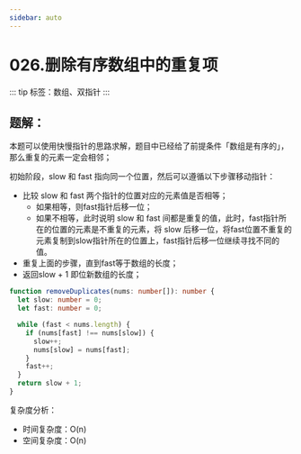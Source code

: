 ```yaml
---
sidebar: auto
---
```


# 026.删除有序数组中的重复项

::: tip
标签：数组、双指针
:::

## 题解：
本题可以使用快慢指针的思路求解，题目中已经给了前提条件「数组是有序的」，那么重复的元素一定会相邻；

初始阶段，slow 和 fast 指向同一个位置，然后可以遵循以下步骤移动指针：
- 比较 slow 和 fast 两个指针的位置对应的元素值是否相等；
  - 如果相等，则fast指针后移一位；
  - 如果不相等，此时说明 slow 和 fast 间都是重复的值，此时，fast指针所在的位置的元素是不重复的元素，将 slow 后移一位，将fast位置不重复的元素复制到slow指针所在的位置上，fast指针后移一位继续寻找不同的值。
- 重复上面的步骤，直到fast等于数组的长度；
- 返回slow + 1 即位新数组的长度；

```ts
function removeDuplicates(nums: number[]): number {
  let slow: number = 0;
  let fast: number = 0;

  while (fast < nums.length) {
    if (nums[fast] !== nums[slow]) {
      slow++;
      nums[slow] = nums[fast];
    }
    fast++;
  }
  return slow + 1;
}
```

复杂度分析：
- 时间复杂度：O(n)
- 空间复杂度：O(n)






